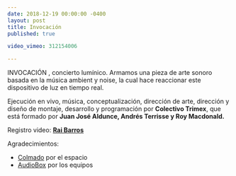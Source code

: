 ```yaml
---
date: 2018-12-19 00:00:00 -0400
layout: post
title: Invocación
published: true

video_vimeo: 312154006

---
```

INVOCACIÓN , concierto lumínico. Armamos una pieza de arte sonoro basada en la música ambient y noise, la cual hace reaccionar este dispositivo de luz en tiempo real.

Ejecución en vivo, música, conceptualización, dirección de arte, dirección y diseño de montaje, desarrollo y programación por **Colectivo Trimex**, que está formado por **Juan José Aldunce, Andrés Terrisse y Roy Macdonald.**


Registro video: [**Rai Barros**](https://www.instagram.com/rai.barros)

Agradecimientos:
* [Colmado](https://www.instagram.com/colmadocoffee) por el espacio
* [AudioBox](audiobox.cl) por los equipos
